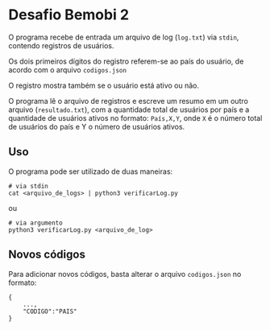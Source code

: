 # Desafio Bemobi 2
O programa recebe de entrada um arquivo de log (`log.txt`) via `stdin`, contendo registros de usuários.

Os dois primeiros dígitos do registro referem-se ao país do usuário, de acordo com o arquivo `codigos.json`

O registro mostra também se o usuário está ativo ou não.

O programa lê o arquivo de registros e escreve um resumo em um outro arquivo (`resultado.txt`), com a quantidade total de usuários por país e a quantidade de usuários ativos no formato:
`País,X,Y`, onde `X` é o número total de usuários do país e Y o número de usuários ativos.

## Uso
O programa pode ser utilizado de duas maneiras:
```
# via stdin
cat <arquivo_de_logs> | python3 verificarLog.py
```
ou
```
# via argumento
python3 verificarLog.py <arquivo_de_log>
```

## Novos códigos
Para adicionar novos códigos, basta alterar o arquivo `codigos.json` no formato:
```
{   
    ...,
    "CODIGO":"PAIS"
}
